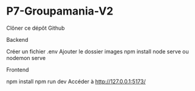 # P7-Groupamania-V2

Clôner ce dépôt Github

Backend

Créer un fichier .env 
Ajouter le dossier images
npm install
node serve ou nodemon serve

Frontend

npm install
npm run dev
Accéder à http://127.0.0.1:5173/